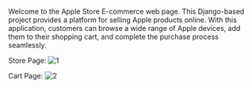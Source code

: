 Welcome to the Apple Store E-commerce web page. This Django-based project provides a platform for selling Apple products online. With this application, customers can browse a wide range of Apple devices, add them to their shopping cart, and complete the purchase process seamlessly.


Store Page:
![1](https://github.com/deansainer/apple-store/assets/109224340/890e1c84-71c6-4938-be15-30c86d2bee26)


Cart Page:
![2](https://github.com/deansainer/apple-store/assets/109224340/6d4b5130-17a9-4462-90c9-4181a7483696)



